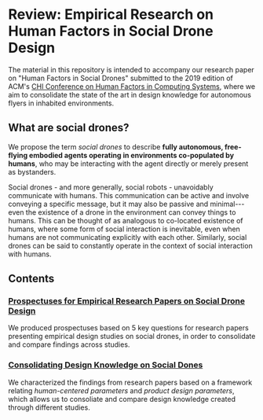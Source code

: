 # Review: Empirical Research on Human Factors in Social Drone Design

The material in this repository is intended to accompany our research paper on "Human Factors in Social Drones" submitted to the 2019 edition of ACM's [CHI Conference on Human Factors in Computing Systems](https://sigchi.org/conferences/conference-history/chi/), where we aim to consolidate the state of the art in design knowledge for autonomous flyers in inhabited environments.

## What are social drones?

We propose the term *social drones* to describe **fully autonomous, free-flying embodied agents operating in environments co-populated by humans**, who may be interacting with the agent directly or merely present as bystanders.

Social drones - and more generally, social robots - unavoidably communicate with humans. This communication can be active and involve conveying a specific message, but it may also be passive and minimal---even the existence of a drone in the environment can convey things to humans. This can be thought of as analogous to co-located existence of humans, where some form of social interaction is inevitable, even when humans are not communicating explicitly with each other. Similarly, social drones can be said to constantly operate in the context of social interaction with humans.

## Contents

### [Prospectuses for Empirical Research Papers on Social Drone Design](prospectuses)

We produced prospectuses based on 5 key questions for research papers presenting empirical design studies on social drones, in order to consolidate and compare findings across studies.

### [Consolidating Design Knowledge on Social Dones](design-knowledge)

We characterized the findings from research papers based on a framework relating *human-centered parameters* and *product design parameters*, which allows us to consoliate and compare design knowledge created through different studies. 
